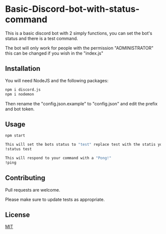 # Basic-Discord-bot-with-status-command

This is a basic discord bot with 2 simply functions, you can set the bot's status and there is a test command.

The bot will only work for people with the permission "ADMINISTRATOR" this can be changed if you wish in the "index.js"

## Installation

You will need NodeJS and the following packages:

```bash
npm i discord.js
npm i nodemon
```

Then rename the "config.json.example" to "config.json" and edit the prefix and bot token.

## Usage

```bash
npm start 

This will set the bots status to "test" replace test with the statis you want
!status test 

This will respond to your command with a "Pong!"
!ping
```

## Contributing
Pull requests are welcome.

Please make sure to update tests as appropriate.

## License
[MIT](https://choosealicense.com/licenses/mit/)
